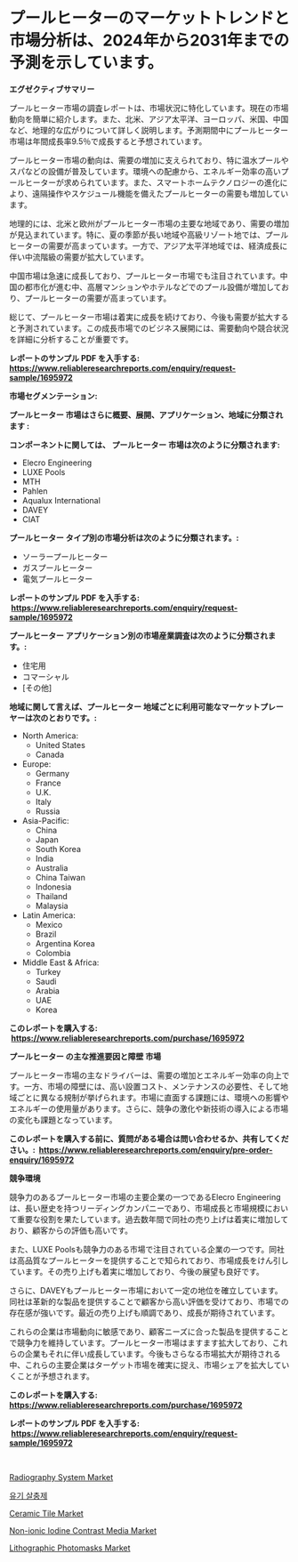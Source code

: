 <p><h1>プールヒーターのマーケットトレンドと市場分析は、2024年から2031年までの予測を示しています。</h1></p><p><strong>エグゼクティブサマリー</strong></p>
<p><p>プールヒーター市場の調査レポートは、市場状況に特化しています。現在の市場動向を簡単に紹介します。また、北米、アジア太平洋、ヨーロッパ、米国、中国など、地理的な広がりについて詳しく説明します。予測期間中にプールヒーター市場は年間成長率9.5％で成長すると予想されています。</p><p>プールヒーター市場の動向は、需要の増加に支えられており、特に温水プールやスパなどの設備が普及しています。環境への配慮から、エネルギー効率の高いプールヒーターが求められています。また、スマートホームテクノロジーの進化により、遠隔操作やスケジュール機能を備えたプールヒーターの需要も増加しています。</p><p>地理的には、北米と欧州がプールヒーター市場の主要な地域であり、需要の増加が見込まれています。特に、夏の季節が長い地域や高級リゾート地では、プールヒーターの需要が高まっています。一方で、アジア太平洋地域では、経済成長に伴い中流階級の需要が拡大しています。</p><p>中国市場は急速に成長しており、プールヒーター市場でも注目されています。中国の都市化が進む中、高層マンションやホテルなどでのプール設備が増加しており、プールヒーターの需要が高まっています。</p><p>総じて、プールヒーター市場は着実に成長を続けており、今後も需要が拡大すると予測されています。この成長市場でのビジネス展開には、需要動向や競合状況を詳細に分析することが重要です。</p></p>
<p><strong>レポートのサンプル PDF を入手する: <a href="https://www.reliableresearchreports.com/enquiry/request-sample/1695972">https://www.reliableresearchreports.com/enquiry/request-sample/1695972</a></strong></p>
<p><strong>市場セグメンテーション:</strong></p>
<p><strong> プールヒーター 市場はさらに概要、展開、アプリケーション、地域に分類されます :</strong></p>
<p><strong>コンポーネントに関しては、 プールヒーター 市場は次のように分類されます: &nbsp;</strong></p>
<p><ul><li>Elecro Engineering</li><li>LUXE Pools</li><li>MTH</li><li>Pahlen</li><li>Aqualux International</li><li>DAVEY</li><li>CIAT</li></ul></p>
<p><strong> プールヒーター タイプ別の市場分析は次のように分類されます。:</strong></p>
<p><ul><li>ソーラープールヒーター</li><li>ガスプールヒーター</li><li>電気プールヒーター</li></ul></p>
<p><strong>レポートのサンプル PDF を入手する: &nbsp;<a href="https://www.reliableresearchreports.com/enquiry/request-sample/1695972">https://www.reliableresearchreports.com/enquiry/request-sample/1695972</a></strong></p>
<p><strong> プールヒーター アプリケーション別の市場産業調査は次のように分類されます。:</strong></p>
<p><ul><li>住宅用</li><li>コマーシャル</li><li>[その他]</li></ul></p>
<p><strong>地域に関して言えば、プールヒーター 地域ごとに利用可能なマーケットプレーヤーは次のとおりです。:</strong></p>
<p><ul>
    <li>
        North America:
        <ul>
            <li>United States</li>
            <li>Canada</li>
        </ul>
    </li>
    <li>
        Europe:
        <ul>
            <li>Germany</li>
            <li>France</li>
            <li>U.K.</li>
            <li>Italy</li>
            <li>Russia</li>
        </ul>
    </li>
    <li>
        Asia-Pacific:
        <ul>
            <li>China</li>
            <li>Japan</li>
            <li>South Korea</li>
            <li>India</li>
            <li>Australia</li>
            <li>China Taiwan</li>
            <li>Indonesia</li>
            <li>Thailand</li>
            <li>Malaysia</li>
        </ul>
    </li>
    <li>
        Latin America:
        <ul>
            <li>Mexico</li>
            <li>Brazil</li>
            <li>Argentina Korea</li>
            <li>Colombia</li>
        </ul>
    </li>
    <li>
        Middle East & Africa:
        <ul>
            <li>Turkey</li>
            <li>Saudi</li>
            <li>Arabia</li>
            <li>UAE</li>
            <li>Korea</li>
        </ul>
    </li>
    </ul></p>
<p><strong>このレポートを購入する: &nbsp;<a href="https://www.reliableresearchreports.com/purchase/1695972">https://www.reliableresearchreports.com/purchase/1695972</a></strong></p>
<p><strong>プールヒーター の主な推進要因と障壁 市場</strong></p>
<p><p>プールヒーター市場の主なドライバーは、需要の増加とエネルギー効率の向上です。一方、市場の障壁には、高い設置コスト、メンテナンスの必要性、そして地域ごとに異なる規制が挙げられます。市場に直面する課題には、環境への影響やエネルギーの使用量があります。さらに、競争の激化や新技術の導入による市場の変化も課題となっています。</p></p>
<p><strong>このレポートを購入する前に、質問がある場合は問い合わせるか、共有してください。:&nbsp; <a href="https://www.reliableresearchreports.com/enquiry/pre-order-enquiry/1695972">https://www.reliableresearchreports.com/enquiry/pre-order-enquiry/1695972</a></strong></p>
<p><strong>競争環境</strong></p>
<p><p>競争力のあるプールヒーター市場の主要企業の一つであるElecro Engineeringは、長い歴史を持つリーディングカンパニーであり、市場成長と市場規模において重要な役割を果たしています。過去数年間で同社の売り上げは着実に増加しており、顧客からの評価も高いです。</p><p>また、LUXE Poolsも競争力のある市場で注目されている企業の一つです。同社は高品質なプールヒーターを提供することで知られており、市場成長をけん引しています。その売り上げも着実に増加しており、今後の展望も良好です。</p><p>さらに、DAVEYもプールヒーター市場において一定の地位を確立しています。同社は革新的な製品を提供することで顧客から高い評価を受けており、市場での存在感が強いです。最近の売り上げも順調であり、成長が期待されています。</p><p>これらの企業は市場動向に敏感であり、顧客ニーズに合った製品を提供することで競争力を維持しています。プールヒーター市場はますます拡大しており、これらの企業もそれに伴い成長しています。今後もさらなる市場拡大が期待される中、これらの主要企業はターゲット市場を確実に捉え、市場シェアを拡大していくことが予想されます。</p></p>
<p><strong>このレポートを購入する: &nbsp; <a href="https://www.reliableresearchreports.com/purchase/1695972">https://www.reliableresearchreports.com/purchase/1695972</a></strong></p>
<p><strong>レポートのサンプル PDF を入手する: &nbsp;<a href="https://www.reliableresearchreports.com/enquiry/request-sample/1695972">https://www.reliableresearchreports.com/enquiry/request-sample/1695972</a></strong><strong></strong></p>
<p>&nbsp;</p>
<p><p><a href="https://issuu.com/reportprime-2/docs/radiography-system-market-size-2030.pptx">Radiography System Market</a></p><p><a href="https://github.com/vs10l4sfg5c/Market-Research-Report-List-1/blob/main/4387110194023.md">유기 살충제</a></p><p><a href="https://github.com/bmorecock/Market-Research-Report-List-2/blob/main/ceramic-tile-market.md">Ceramic Tile Market</a></p><p><a href="https://issuu.com/reportprime-2/docs/non-ionic-iodine-contrast-media-market-size-2030.p">Non-ionic Iodine Contrast Media Market</a></p><p><a href="https://view.publitas.com/reportprime-1/lithographic-photomasks-market-size-global-industry-overview-market-segmentation-and-forecast-2024-to-2031/">Lithographic Photomasks Market</a></p></p>